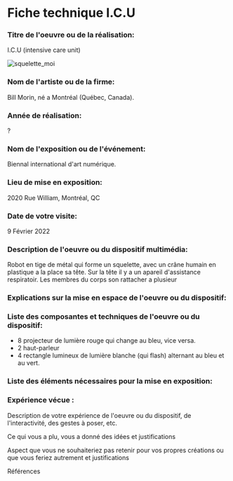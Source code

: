 # Fiche technique I.C.U


### Titre de l'oeuvre ou de la réalisation:
I.C.U (intensive care unit) 

![squelette_moi](20220209_110329.jpg)

### Nom de l'artiste ou de la firme:
Bill Morin, né a Montréal (Québec, Canada).

### Année de réalisation:
?

### Nom de l'exposition ou de l'événement:
Biennal international d'art numérique. 

### Lieu de mise en exposition:
2020 Rue William, Montréal, QC

### Date de votre visite:
9 Février 2022

### Description de l'oeuvre ou du dispositif multimédia:
Robot en tige de métal qui forme un squelette, avec un crâne humain en plastique a la place sa tête. Sur la tête il y a un apareil d'assistance respiratoir.
Les membres du corps son rattacher a plusieur


### Explications sur la mise en espace de l'oeuvre ou du dispositif:

### Liste des composantes et techniques de l'oeuvre ou du dispositif:
* 8 projecteur de lumière rouge qui change au bleu, vice versa.
* 2 haut-parleur 
* 4 rectangle lumineux de lumière blanche (qui flash) alternant au bleu et au vert.

### Liste des éléments nécessaires pour la mise en exposition:

### Expérience vécue :

Description de votre expérience de l'oeuvre ou du dispositif, de l'interactivité, des gestes à poser, etc.

Ce qui vous a plu, vous a donné des idées et justifications

Aspect que vous ne souhaiteriez pas retenir pour vos propres créations ou que vous feriez autrement et justifications

Références


